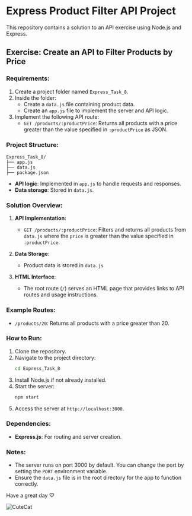 # Express Product Filter API Project

This repository contains a solution to an API exercise using Node.js and Express.

## Exercise: Create an API to Filter Products by Price

### Requirements:
1. Create a project folder named `Express_Task_8`.
2. Inside the folder:
   - Create a `data.js` file containing product data.
   - Create an `app.js` file to implement the server and API logic.
3. Implement the following API route:
   - `GET /products/:productPrice`: Returns all products with a price greater than the value specified in `:productPrice` as JSON.

### Project Structure:
```plaintext
Express_Task_8/
├── app.js
├── data.js
├── package.json
```
- **API logic**: Implemented in `app.js` to handle requests and responses.
- **Data storage**: Stored in `data.js`.

### Solution Overview:

1. **API Implementation**:
   - `GET /products/:productPrice`: Filters and returns all products from `data.js` where the `price` is greater than the value specified in `:productPrice`.

2. **Data Storage**:
   - Product data is stored in `data.js`

3. **HTML Interface**:
   - The root route (`/`) serves an HTML page that provides links to API routes and usage instructions.

### Example Routes:
- `/products/20`: Returns all products with a price greater than 20.

### How to Run:
1. Clone the repository.
2. Navigate to the project directory:
   ```bash
   cd Express_Task_8
   ```
3. Install Node.js if not already installed.
4. Start the server:
   ```bash
   npm start
   ```
5. Access the server at `http://localhost:3000`.

### Dependencies:
- **Express.js**: For routing and server creation.

### Notes:
- The server runs on port 3000 by default. You can change the port by setting the `PORT` environment variable.
- Ensure the `data.js` file is in the root directory for the app to function correctly.



Have a great day ♡

![CuteCat](https://github.com/user-attachments/assets/f703b009-6953-4755-a14f-8fdb80cf6169)

